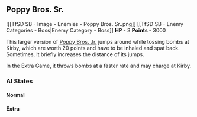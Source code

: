 ## Poppy Bros. Sr.
![[TfSD SB - Image - Enemies - Poppy Bros. Sr..png]]
[[TfSD SB - Enemy Categories - Boss|Enemy Category - Boss]]
**HP -** 3
**Points -** 3000

This larger version of [Poppy Bros. Jr.](https://wikirby.com/wiki/Poppy_Bros._Jr. "Poppy Bros. Jr.") jumps around while tossing bombs at Kirby, which are worth 20 points and have to be inhaled and spat back. Sometimes, it briefly increases the distance of its jumps.

In the Extra Game, it throws bombs at a faster rate and may charge at Kirby.
### AI States
#### Normal
#### Extra